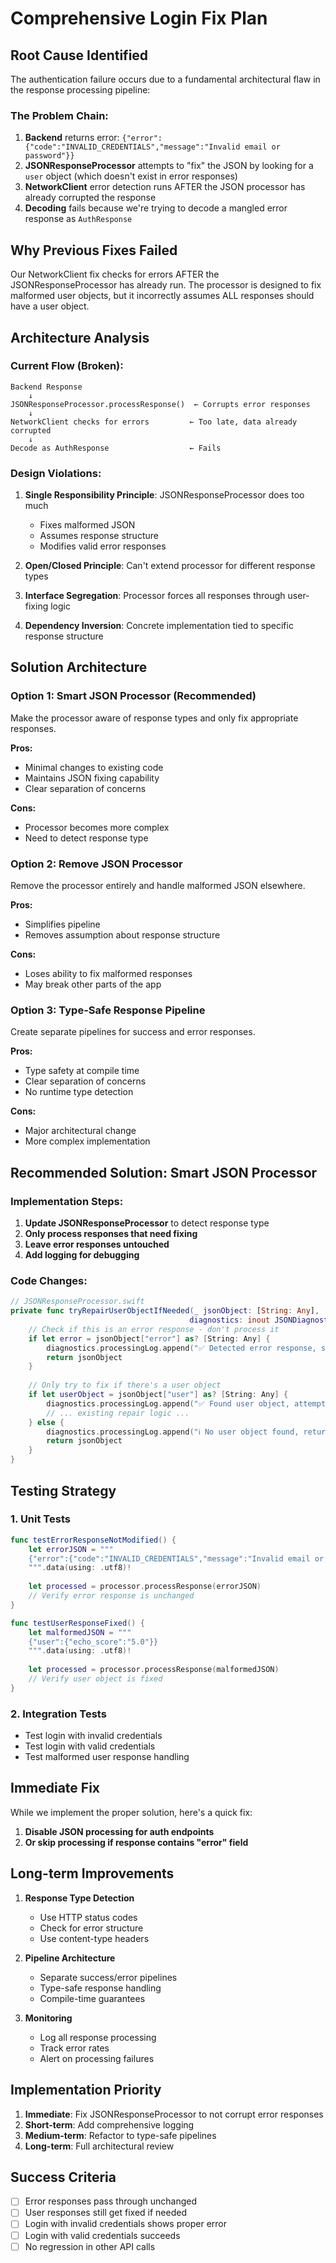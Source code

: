 # Comprehensive Login Fix Plan

## Root Cause Identified

The authentication failure occurs due to a fundamental architectural flaw in the response processing pipeline:

### The Problem Chain:
1. **Backend** returns error: `{"error":{"code":"INVALID_CREDENTIALS","message":"Invalid email or password"}}`
2. **JSONResponseProcessor** attempts to "fix" the JSON by looking for a `user` object (which doesn't exist in error responses)
3. **NetworkClient** error detection runs AFTER the JSON processor has already corrupted the response
4. **Decoding** fails because we're trying to decode a mangled error response as `AuthResponse`

## Why Previous Fixes Failed

Our NetworkClient fix checks for errors AFTER the JSONResponseProcessor has already run. The processor is designed to fix malformed user objects, but it incorrectly assumes ALL responses should have a user object.

## Architecture Analysis

### Current Flow (Broken):
```
Backend Response
    ↓
JSONResponseProcessor.processResponse()  ← Corrupts error responses
    ↓
NetworkClient checks for errors         ← Too late, data already corrupted
    ↓
Decode as AuthResponse                  ← Fails
```

### Design Violations:

1. **Single Responsibility Principle**: JSONResponseProcessor does too much
   - Fixes malformed JSON
   - Assumes response structure
   - Modifies valid error responses

2. **Open/Closed Principle**: Can't extend processor for different response types

3. **Interface Segregation**: Processor forces all responses through user-fixing logic

4. **Dependency Inversion**: Concrete implementation tied to specific response structure

## Solution Architecture

### Option 1: Smart JSON Processor (Recommended)
Make the processor aware of response types and only fix appropriate responses.

**Pros:**
- Minimal changes to existing code
- Maintains JSON fixing capability
- Clear separation of concerns

**Cons:**
- Processor becomes more complex
- Need to detect response type

### Option 2: Remove JSON Processor
Remove the processor entirely and handle malformed JSON elsewhere.

**Pros:**
- Simplifies pipeline
- Removes assumption about response structure

**Cons:**
- Loses ability to fix malformed responses
- May break other parts of the app

### Option 3: Type-Safe Response Pipeline
Create separate pipelines for success and error responses.

**Pros:**
- Type safety at compile time
- Clear separation of concerns
- No runtime type detection

**Cons:**
- Major architectural change
- More complex implementation

## Recommended Solution: Smart JSON Processor

### Implementation Steps:

1. **Update JSONResponseProcessor** to detect response type
2. **Only process responses that need fixing**
3. **Leave error responses untouched**
4. **Add logging for debugging**

### Code Changes:

```swift
// JSONResponseProcessor.swift
private func tryRepairUserObjectIfNeeded(_ jsonObject: [String: Any], 
                                        diagnostics: inout JSONDiagnostics) -> [String: Any]? {
    // Check if this is an error response - don't process it
    if let error = jsonObject["error"] as? [String: Any] {
        diagnostics.processingLog.append("✅ Detected error response, skipping user object repair")
        return jsonObject
    }
    
    // Only try to fix if there's a user object
    if let userObject = jsonObject["user"] as? [String: Any] {
        diagnostics.processingLog.append("✅ Found user object, attempting repairs")
        // ... existing repair logic ...
    } else {
        diagnostics.processingLog.append("ℹ️ No user object found, returning original")
        return jsonObject
    }
}
```

## Testing Strategy

### 1. Unit Tests
```swift
func testErrorResponseNotModified() {
    let errorJSON = """
    {"error":{"code":"INVALID_CREDENTIALS","message":"Invalid email or password"}}
    """.data(using: .utf8)!
    
    let processed = processor.processResponse(errorJSON)
    // Verify error response is unchanged
}

func testUserResponseFixed() {
    let malformedJSON = """
    {"user":{"echo_score":"5.0"}}
    """.data(using: .utf8)!
    
    let processed = processor.processResponse(malformedJSON)
    // Verify user object is fixed
}
```

### 2. Integration Tests
- Test login with invalid credentials
- Test login with valid credentials
- Test malformed user response handling

## Immediate Fix

While we implement the proper solution, here's a quick fix:

1. **Disable JSON processing for auth endpoints**
2. **Or skip processing if response contains "error" field**

## Long-term Improvements

1. **Response Type Detection**
   - Use HTTP status codes
   - Check for error structure
   - Use content-type headers

2. **Pipeline Architecture**
   - Separate success/error pipelines
   - Type-safe response handling
   - Compile-time guarantees

3. **Monitoring**
   - Log all response processing
   - Track error rates
   - Alert on processing failures

## Implementation Priority

1. **Immediate**: Fix JSONResponseProcessor to not corrupt error responses
2. **Short-term**: Add comprehensive logging
3. **Medium-term**: Refactor to type-safe pipelines
4. **Long-term**: Full architectural review

## Success Criteria

- [ ] Error responses pass through unchanged
- [ ] User responses still get fixed if needed
- [ ] Login with invalid credentials shows proper error
- [ ] Login with valid credentials succeeds
- [ ] No regression in other API calls
